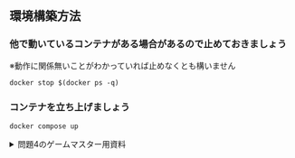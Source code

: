 ## 環境構築方法
### 他で動いているコンテナがある場合があるので止めておきましょう
※動作に関係無いことがわかっていれば止めなくとも構いません

```
docker stop $(docker ps -q)
```

### コンテナを立ち上げましょう
```
docker compose up
```

<details>
<summary>問題4のゲームマスター用資料</summary>
ゲームマスター以外の人は開かないでください
https://github.com/kenchasonakai/mob_pro_gm/blob/main/%E5%95%8F%E9%A1%8C4.md
</details>